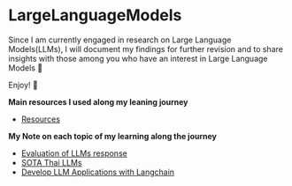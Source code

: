 # LargeLanguageModels

Since I am currently engaged in research on Large Language Models(LLMs), I will document my findings for further revision and to share insights with those among you who have an interest in Large Language Models 🤗

Enjoy! 🥳

**Main resources I used along my leaning journey**
- [Resources](https://github.com/RadchaneepornC/LargeLanguageModels/blob/main/ResourceForLearningLLMs.md)

**My Note on each topic of my learning along the journey**
- [Evaluation of LLMs response](https://github.com/RadchaneepornC/LargeLanguageModels/blob/main/EvaluateLLMs.md)
- [SOTA Thai LLMs](https://github.com/RadchaneepornC/LargeLanguageModels/blob/fa2c973e38e7201d19c911d49140b8ae25fd99ae/SOTA_Thai_LLMs.md)
- [Develop LLM Applications with Langchain](https://github.com/RadchaneepornC/LargeLanguageModels/blob/main/DevelopLLMs_Apps_with_Langchain.md)
